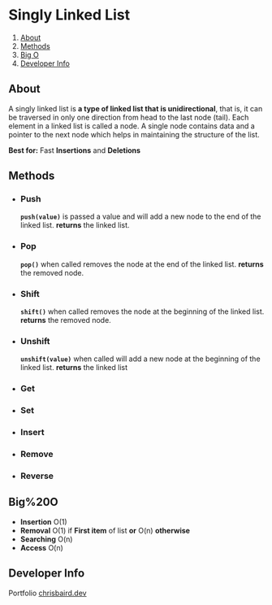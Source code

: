 # Singly Linked List

 1. [About](#About)
 2. [Methods](#Methods)
 3. [Big O](#Big%20O)
 4. [Developer Info](#Developer%20Info)

## About
A singly linked list is **a type of linked list that is unidirectional**, that is, it can be traversed in only one direction from head to the last node (tail). Each element in a linked list is called a node. A single node contains data and a pointer to the next node which helps in maintaining the structure of the list.

**Best for:** Fast **Insertions** and **Deletions**

## Methods

 - ### Push
	**`push(value)`** is passed a value and will add a new node to the end of the linked list.
	**returns** the linked list.

 - ### Pop
	**`pop()`** when called removes the node at the end of the linked list.
	**returns** the removed node.
 - ### Shift
	**`shift()`** when called removes the node at the beginning of the linked list.
	**returns** the removed node.
 - ### Unshift
	**`unshift(value)`** when called will add a new node at the beginning of the linked list.
	**returns** the linked list
 - ### Get
 - ### Set
 - ### Insert
 - ### Remove
 - ### Reverse

## Big%20O

 - **Insertion** O(1)
 - **Removal** O(1) if **First item** of list **or** O(n) **otherwise**
 - **Searching** O(n)
 - **Access** O(n)

## Developer Info
Portfolio
[chrisbaird.dev](https://chrisbairddev.herokuapp.com/)


